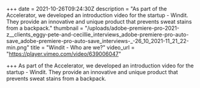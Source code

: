 +++
date = 2021-10-26T09:24:30Z
description = "As part of the Accelerator, we developed an introduction video for the startup - Windit. They provide an innovative and unique product that prevents sweat stains from a backpack."
thumbnail = "/uploads/adobe-premiere-pro-2021-z__clients_eggy-pete-and-cecillie_interviews_adobe-premiere-pro-auto-save_adobe-premiere-pro-auto-save_interviews-_-26_10_2021-11_21_22-min.png"
title = "Windit - Who are we?"
video_url = "https://player.vimeo.com/video/639006047"

+++
As part of the Accelerator, we developed an introduction video for the startup - Windit. They provide an innovative and unique product that prevents sweat stains from a backpack.